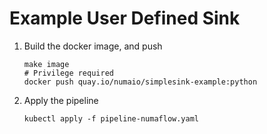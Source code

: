 # Example User Defined Sink

1. Build the docker image, and push
   ```shell
   make image
   # Privilege required
   docker push quay.io/numaio/simplesink-example:python
   ```

2. Apply the pipeline
   ```shell
   kubectl apply -f pipeline-numaflow.yaml
   ```
